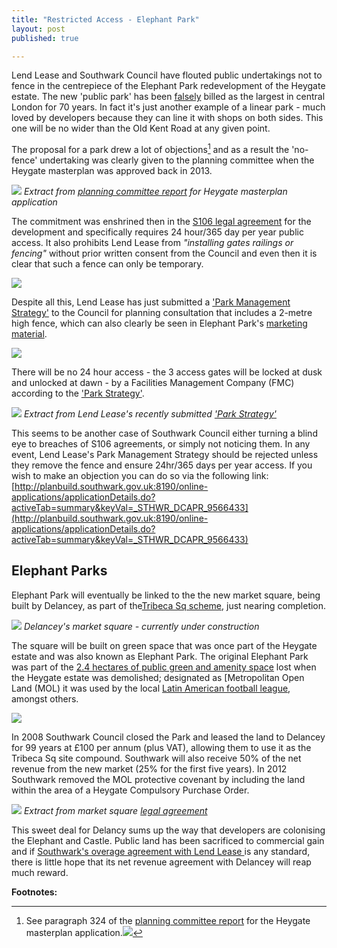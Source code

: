 ```yaml
---
title: "Restricted Access - Elephant Park"
layout: post
published: true

---
```

Lend Lease and Southwark Council have flouted public undertakings not to fence in the centrepiece of the Elephant Park redevelopment of the Heygate estate. The new 'public park' has been [falsely](http://35percent.org/sustainable-development/#londons-largest-park-in-70-years) billed as the largest in central London for 70 years. In fact it's just another example of a linear park - much loved by developers because they can line it with shops on both sides. This one will be no wider than the Old Kent Road at any given point. 

The proposal for a park drew a lot of objections[^1] and as a result the 'no-fence' undertaking was clearly given to the planning committee when the Heygate masterplan was approved back in 2013.

![](http://35percent.org/img/unobstructedaccess.png)
*Extract from [planning committee report](http://35percent.org/img/heygatemasterplanor.pdf) for Heygate masterplan application*

The commitment was enshrined then in the [S106 legal agreement](http://planbuild.southwark.gov.uk/documents/?GetDocument=%7b%7b%7b!tZy%2f1e%2fPr4oRaFYn2rIiLQ%3d%3d!%7d%7d%7d) for the development and specifically requires 24 hour/365 day per year public access. It also prohibits Lend Lease from _"installing gates railings or fencing"_ without prior written consent from the Council and even then it is clear that such a fence can only be temporary. 

![](http://35percent.org/img/parkfencings106.png)

Despite all this, Lend Lease has just submitted a ['Park Management Strategy'](http://planbuild.southwark.gov.uk/documents/?GetDocument=%7b%7b%7b!ID5S0qwkBWzpQwKHeM2kyw%3d%3d!%7d%7d%7d) to the Council for planning consultation that includes a 2-metre high fence, which can also clearly be seen in Elephant Park's [marketing material](http://35percent.org/img/Elephant-Park-Park-Phase-One.pdf). 

![](http://35percent.org/img/parkfence1.png)

There will be no 24 hour access - the 3 access gates will be locked at dusk and unlocked at dawn - by a Facilities Management Company (FMC) according to the ['Park Strategy'](http://planbuild.southwark.gov.uk/documents/?GetDocument=%7b%7b%7b!ID5S0qwkBWzpQwKHeM2kyw%3d%3d!%7d%7d%7d). 

![](http://35percent.org/img/parkstrategygates.png)
*Extract from Lend Lease's recently submitted ['Park Strategy'](http://planbuild.southwark.gov.uk/documents/?GetDocument=%7b%7b%7b!ID5S0qwkBWzpQwKHeM2kyw%3d%3d!%7d%7d%7d)*

This seems to be another case of Southwark Council either turning a blind eye to breaches of S106 agreements, or simply not noticing them. In any event, Lend Lease's Park Management Strategy should be rejected unless they remove the fence and ensure 24hr/365 days per year access. If you wish to make an objection you can do so via the following link:
[http://planbuild.southwark.gov.uk:8190/online-applications/applicationDetails.do?activeTab=summary&keyVal=_STHWR_DCAPR_9566433](http://planbuild.southwark.gov.uk:8190/online-applications/applicationDetails.do?activeTab=summary&keyVal=_STHWR_DCAPR_9566433)


## Elephant  Parks
Elephant Park will eventually be linked to the the new market square, being built by Delancey, as part of the[Tribeca Sq scheme](http://35percent.org/tribeca-square/), just nearing completion.

![](http://35percent.org/img/castlesquare.JPG)
*Delancey's market square - currently under construction*

The square will be built on green space that was once part of the Heygate estate and was also known as Elephant Park.  The original Elephant Park was part of the [2.4 hectares of public green and amenity space](http://35percent.org/sustainable-development/) lost when the Heygate estate was demolished; designated as [Metropolitan Open Land (MOL) it was used by the local [Latin American football league](http://elephantamenity.wordpress.com/2011/02/28/no-more-football-on-the-elephant-park/), amongst others.

![](https://southwarknotes.files.wordpress.com/2012/07/elephant-rd.jpg)

In 2008 Southwark Council closed the Park and leased the land to Delancey for 99 years at £100 per annum (plus VAT), allowing them to use it as the Tribeca Sq site compound.  Southwark will also receive 50% of the net revenue from the new market (25% for the first five years).  In 2012 Southwark  removed the MOL protective covenant  by including the land within the area of a Heygate Compulsory Purchase Order.

![](http://35percent.org/img/castlesquarerent.png)
*Extract from market square [legal agreement](http://35percent.org/img/DelanceyEadon_MarketSquare_Agreement.pdf)*

This sweet deal for Delancy sums up the way that developers are colonising the Elephant and Castle.  Public land has been sacrificed to commercial gain and if [Southwark's overage agreement with Lend Lease ](http://35percent.org/2016-05-11-no-profit-share-the-true-value-of-the-heygate-regeneration/) is any standard, there is little hope that its net revenue agreement with Delancey will reap much reward.


__Footnotes:__
[^1]: See paragraph 324 of the [planning committee report](http://35percent.org/img/heygatemasterplanor.pdf) for the Heygate masterplan application.![](http://35percent.org/img/parkobjections.png)

